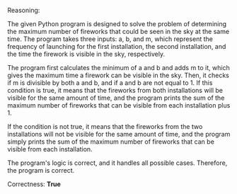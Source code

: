 Reasoning:

The given Python program is designed to solve the problem of determining the maximum number of fireworks that could be seen in the sky at the same time. The program takes three inputs: a, b, and m, which represent the frequency of launching for the first installation, the second installation, and the time the firework is visible in the sky, respectively.

The program first calculates the minimum of a and b and adds m to it, which gives the maximum time a firework can be visible in the sky. Then, it checks if m is divisible by both a and b, and if a and b are not equal to 1. If this condition is true, it means that the fireworks from both installations will be visible for the same amount of time, and the program prints the sum of the maximum number of fireworks that can be visible from each installation plus 1.

If the condition is not true, it means that the fireworks from the two installations will not be visible for the same amount of time, and the program simply prints the sum of the maximum number of fireworks that can be visible from each installation.

The program's logic is correct, and it handles all possible cases. Therefore, the program is correct.

Correctness: **True**